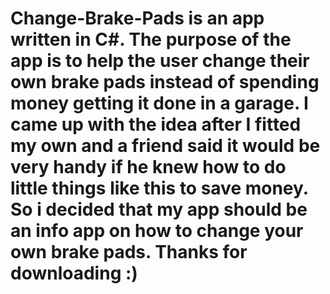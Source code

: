 # Change-Brake-Pads is an app written in C#. The purpose of the app is to help the user change their own brake pads instead of spending money getting it done in a garage. I came up with the idea after I fitted my own and a friend said it would be very handy if he knew how to do little things like this to save money. So i decided that my app should be an info app on how to change your own brake pads. Thanks for downloading :)
